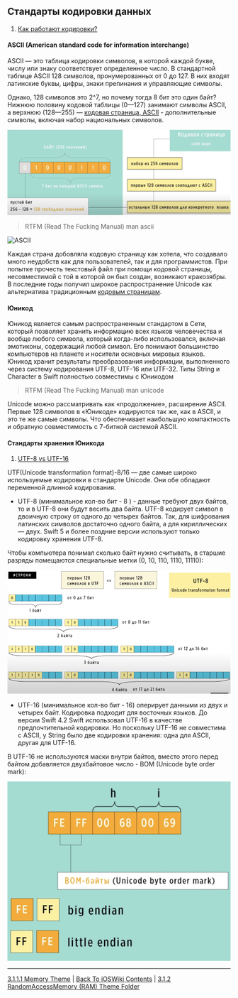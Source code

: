 ## Стандарты кодировки данных

1. [Как работают кодировки?](https://www.youtube.com/watch?v=4MFcmreAUhs)

#### ASCII (American standard code for information interchange)

ASCII — это таблица кодировки символов, в которой каждой букве, числу или знаку соответствует определенное число. В стандартной таблице ASCII 128 символов, пронумерованных от 0 до 127. В них входят латинские буквы, цифры, знаки препинания и управляющие символы. 



Однако, 128 символов это 2^7, но почему тогда 8 бит это один байт? 
Нижнюю половину кодовой таблицы (0—127) занимают символы ASCII, а верхнюю (128—255) — [кодовая страница, ASCII](https://ru.wikipedia.org/wiki/Кодовая_страница) - дополнительные символы, включая набор национальных символов.  

![ascii](https://github.com/eldaroid/pictures/blob/master/iOSWiki/Concurrency/ascii.png?raw=true)

> RTFM (Read The Fucking Manual) man ascii

![ASCII](https://blog.skillfactory.ru/wp-content/uploads/2023/03/image-52-2048x1425.png)

Каждая страна добовляла кодовую страницу как хотела, что создавало много     неудобств как для пользователей, так и для программистов. При попытке прочесть текстовый файл при помощи кодовой страницы, несовместимой с той в которой он был создан, возникают кракозябры. В последние годы получил широкое распространение Unicode как альтернатива традиционным [кодовым страницам](https://ru.wikipedia.org/wiki/Кодовая_страница).

#### Юникод

Юникод является самым распространенным стандартом в Сети, который позволяет хранить информацию всех языков человечества и вообще любого символа, который когда-либо использовался, включая эмотиконы, содержащий любой символ. Его понимают большинство компьютеров на планете и носители основных мировых языков. Юникод хранит результаты преобразования информации, выполненного через систему кодирования UTF-8, UTF-16 или UTF-32. Типы String и Character в Swift полностью совместимы с Юникодом

> RTFM (Read The Fucking Manual) man unicode

Unicode можно рассматривать как «продолжение», расширение ASCII. Первые 128 символов в «Юникоде» кодируются так же, как в ASCII, и это те же самые символы.
Что обеспечивает наибольшую компактность и обратную совместимость с 7-битной системой ASCII.

#### Стандарты хранения Юникода

1. [UTF-8 vs UTF-16](https://habr.com/ru/articles/544084/)

UTF(Unicode transformation format)-8/16 — две самые широко используемые кодировки в стандарте Unicode. Они обе обладают переменной длинной кодирования.

* UTF-8 (минимальное кол-во бит - 8 ) - данные требуют двух байтов, то и в UTF-8 они будут весить два байта. UTF-8 кодирует символ в двоичную строку от одного до четырех байтов. Так, для шифрования латинских символов достаточно одного байта, а для кириллических — двух. Swift 5 и более поздние версии используют только кодировку хранения UTF-8.

Чтобы компьютера понимал сколько байт нужно считывать, в старшие разряды помещаются специальные метки (0, 10, 110, 1110, 11110): 

![UTF-8](https://github.com/eldaroid/pictures/blob/master/iOSWiki/Concurrency/UTF-8.png?raw=true)

* UTF-16 (минимальное кол-во бит - 16) оперирует данными из двух и четырех байт. Кодировка подходит для восточных языков. До версии Swift 4.2 Swift использовал UTF-16 в качестве предпочтительной кодировки. Но поскольку UTF-16 не совместима с ASCII, у String было две кодировки хранения: одна для ASCII, другая для UTF-16.

В UTF-16 не используются маски внутри байтов, вместо этого перед байтом добавляется двухбайтовое число - BOM (Unicode byte order mark):

![BOM bytes](https://github.com/eldaroid/pictures/blob/master/iOSWiki/Concurrency/BOMbytes.png?raw=true) 

---

[3.1.1.1 Memory Theme](./3.1.1.1%20Memory.md) | [Back To iOSWiki Contents](https://github.com/eldaroid/iOSWiki) | [3.1.2 RandomAccessMemory (RAM) Theme Folder](../3.1.2%20RandomAccessMemory/)